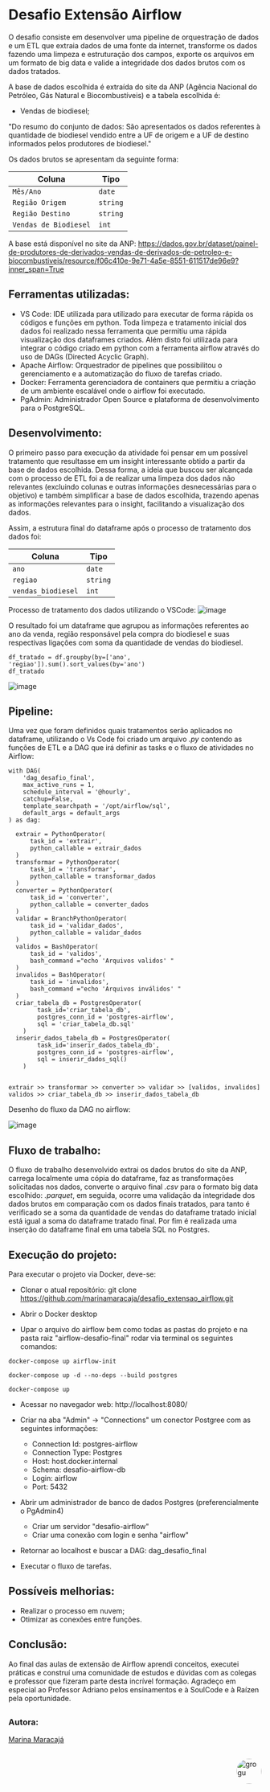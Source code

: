 # Desafio Extensão Airflow
O desafio consiste em desenvolver uma pipeline de orquestração de dados e um ETL que extraia dados de uma fonte da internet, transforme os dados fazendo uma limpeza e estruturação dos campos, exporte os arquivos em um formato de big data e valide a integridade dos dados brutos com os dados tratados.

A base de dados escolhida é extraída do site da ANP (Agência Nacional do Petróleo, Gás Natural e Biocombustíveis) e a tabela escolhida é:
- Vendas de biodiesel;

"Do resumo do conjunto de dados:
São apresentados os dados referentes à quantidade de biodiesel vendido entre a UF de origem e a UF de destino informados pelos produtores de biodiesel."

Os dados brutos se apresentam da seguinte forma:

| Coluna               | Tipo        |
| -------------------- | ----------- |
| `Mês/Ano`            | `date`      |
| `Região Origem`      | `string`    |
| `Região Destino`     | `string`    |
| `Vendas de Biodiesel`| `int`       |


A base está disponível no site da ANP: https://dados.gov.br/dataset/painel-de-produtores-de-derivados-vendas-de-derivados-de-petroleo-e-biocombustiveis/resource/f06c410e-9e71-4a5e-8551-611517de96e9?inner_span=True


## Ferramentas utilizadas:
- VS Code: IDE utilizada para utilizado para executar de forma rápida os códigos e funções em python. Toda limpeza e tratamento inicial dos dados foi realizado nessa ferramenta que permitiu uma rápida visualização dos dataframes criados. Além disto foi utilizada para integrar o código criado em python com a ferramenta airflow através do uso de DAGs (Directed Acyclic Graph).
- Apache Airflow: Orquestrador de pipelines que possibilitou o gerenciamento e a automatização do fluxo de tarefas criado.
- Docker: Ferramenta gerenciadora de containers que permitiu a criação de um ambiente escalável onde o airflow foi executado.
- PgAdmin: Administrador Open Source e plataforma de desenvolvimento para o PostgreSQL.

## Desenvolvimento:
O primeiro passo para execução da atividade foi pensar em um possível tratamento que resultasse em um insight interessante obtido a partir da base de dados escolhida. Dessa forma, a ideia que buscou ser alcançada com o processo de ETL foi a de realizar uma limpeza dos dados não relevantes (excluindo colunas e outras informações desnecessárias para o objetivo) e também simplificar a base de dados escolhida, trazendo apenas as informações relevantes para o insight, facilitando a visualização dos dados.

Assim, a estrutura final do dataframe após o processo de tratamento dos dados foi:

| Coluna             | Tipo        |
| ------------------ | ----------- |
| `ano`              | `date`      |
| `regiao`           | `string`    |
| `vendas_biodiesel` | `int`       |

Processo de tratamento dos dados utilizando o VSCode:
![image](https://user-images.githubusercontent.com/86935693/201013629-117f8e34-b540-4424-802c-b3ae2b438fce.png)

O resultado foi um dataframe que agrupou as informações referentes ao ano da venda, região responsável pela compra do biodiesel e suas respectivas ligações com soma da quantidade de vendas do biodiesel.


```
df_tratado = df.groupby(by=['ano', 'regiao']).sum().sort_values(by='ano')
df_tratado
```
![image](https://user-images.githubusercontent.com/86935693/201012938-44217863-9e5f-44b1-aa8a-ddd230cede21.png)



## Pipeline:
Uma vez que foram definidos quais tratamentos serão aplicados no dataframe, utilizando o Vs Code foi criado um arquivo *.py* contendo as funções de ETL e a DAG que irá definir as tasks e o fluxo de atividades no Airflow:
```
with DAG(
    'dag_desafio_final',
    max_active_runs = 1,
    schedule_interval = '@hourly',
    catchup=False,
    template_searchpath = '/opt/airflow/sql',
    default_args = default_args
) as dag:

  extrair = PythonOperator(
      task_id = 'extrair',
      python_callable = extrair_dados
  )
  transformar = PythonOperator(
      task_id = 'transformar',
      python_callable = transformar_dados
  )
  converter = PythonOperator(
      task_id = 'converter',
      python_callable = converter_dados
  )
  validar = BranchPythonOperator(
      task_id = 'validar_dados',
      python_callable = validar_dados
  )    
  validos = BashOperator(
      task_id = 'validos',
      bash_command ="echo 'Arquivos validos' " 
  )
  invalidos = BashOperator(
      task_id = 'invalidos',
      bash_command ="echo 'Arquivos inválidos' " 
  )
  criar_tabela_db = PostgresOperator(
        task_id='criar_tabela_db',
        postgres_conn_id = 'postgres-airflow',
        sql = 'criar_tabela_db.sql'
    )
  inserir_dados_tabela_db = PostgresOperator(
        task_id='inserir_dados_tabela_db',
        postgres_conn_id = 'postgres-airflow',
        sql = inserir_dados_sql()
    )
  
  
extrair >> transformar >> converter >> validar >> [validos, invalidos]
validos >> criar_tabela_db >> inserir_dados_tabela_db
```

Desenho do fluxo da DAG no airflow:

![image](https://user-images.githubusercontent.com/86935693/201014300-b4976251-b33c-4df4-972a-cb55333d2f0e.png)


## Fluxo de trabalho:
O fluxo de trabalho desenvolvido extrai os dados brutos do site da ANP, carrega localmente uma cópia do dataframe, faz as transformações solicitadas nos dados, converte o arquivo final *.csv* para o formato big data escolhido: *.parquet*, em seguida, ocorre uma validação da integridade dos dados brutos em comparação com os dados finais tratados, para tanto é verificado se a soma da quantidade de vendas do dataframe tratado inicial está igual a soma do dataframe tratado final.
Por fim é realizada uma inserção do dataframe final em uma tabela SQL no Postgres.

## Execução do projeto:
Para executar o projeto via Docker, deve-se:

- Clonar o atual repositório:
git clone https://github.com/marinamaracaja/desafio_extensao_airflow.git

- Abrir o Docker desktop

- Upar o arquivo do airflow bem como todas as pastas do projeto e na pasta raiz "airflow-desafio-final" rodar via terminal os seguintes comandos:
```
docker-compose up airflow-init
```
```
docker-compose up -d --no-deps --build postgres
```
```
docker-compose up
```
- Acessar no navegador web:
http://localhost:8080/

- Criar na aba "Admin" -> "Connections" um conector Postgree com as seguintes informações:
  - Connection Id: postgres-airflow
  - Connection Type: Postgres
  - Host: host.docker.internal
  - Schema: desafio-airflow-db
  - Login: airflow
  - Port: 5432

- Abrir um administrador de banco de dados Postgres (preferencialmente o PgAdmin4)
  - Criar um servidor "desafio-airflow"
  - Criar uma conexão com login e senha "airflow"

- Retornar ao localhost e buscar a DAG: dag_desafio_final

- Executar o fluxo de tarefas.

## Possíveis melhorias:
- Realizar o processo em nuvem;
- Otimizar as conexões entre funções.

## Conclusão:
Ao final das aulas de extensão de Airflow aprendi conceitos, executei práticas e construí uma comunidade de estudos e dúvidas com as colegas e professor que fizeram parte desta incrível formação. Agradeço em especial ao Professor Adriano pelos ensinamentos e à SoulCode e à Raízen pela oportunidade.
##

### Autora:
[Marina Maracajá](https://www.linkedin.com/in/marinamaracaja/)

##
<img align="right" alt="grogu" height="50" style="border-radius:50px;" src="https://soulcodeacademy.org/martech-academy/assets/images/Picture1.png">


